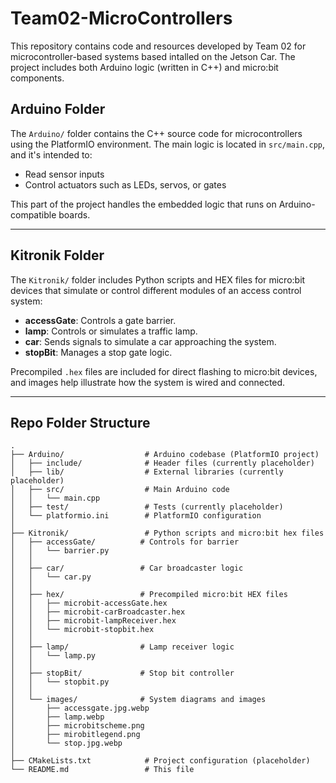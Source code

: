 # Team02-MicroControllers

This repository contains code and resources developed by Team 02 for microcontroller-based systems based intalled on the Jetson Car. The project includes both Arduino logic (written in C++) and micro:bit components.

## Arduino Folder

The `Arduino/` folder contains the C++ source code for microcontrollers using the PlatformIO environment. The main logic is located in `src/main.cpp`, and it's intended to:

- Read sensor inputs
- Control actuators such as LEDs, servos, or gates

This part of the project handles the embedded logic that runs on Arduino-compatible boards.

---

## Kitronik Folder

The `Kitronik/` folder includes Python scripts and HEX files for micro:bit devices that simulate or control different modules of an access control system:

- **accessGate**: Controls a gate barrier.
- **lamp**: Controls or simulates a traffic lamp.
- **car**: Sends signals to simulate a car approaching the system.
- **stopBit**: Manages a stop gate logic.

Precompiled `.hex` files are included for direct flashing to micro:bit devices, and images help illustrate how the system is wired and connected.

---


## Repo Folder Structure

```
.
├── Arduino/                  # Arduino codebase (PlatformIO project)
│   ├── include/              # Header files (currently placeholder)
│   ├── lib/                  # External libraries (currently placeholder)
│   ├── src/                  # Main Arduino code
│   │   └── main.cpp
│   ├── test/                 # Tests (currently placeholder)
│   └── platformio.ini        # PlatformIO configuration
│
├── Kitronik/                 # Python scripts and micro:bit hex files
│   ├── accessGate/          # Controls for barrier
│   │   └── barrier.py
│   │
│   ├── car/                 # Car broadcaster logic
│   │   └── car.py
│   │
│   ├── hex/                 # Precompiled micro:bit HEX files
│   │   ├── microbit-accessGate.hex
│   │   ├── microbit-carBroadcaster.hex
│   │   ├── microbit-lampReceiver.hex
│   │   └── microbit-stopbit.hex
│   │
│   ├── lamp/                # Lamp receiver logic
│   │   └── lamp.py
│   │
│   ├── stopBit/             # Stop bit controller
│   │   └── stopbit.py
│   │
│   └── images/              # System diagrams and images
│       ├── accessgate.jpg.webp
│       ├── lamp.webp
│       ├── microbitscheme.png
│       ├── mirobitlegend.png
│       └── stop.jpg.webp
│
├── CMakeLists.txt            # Project configuration (placeholder)
└── README.md                 # This file
```

